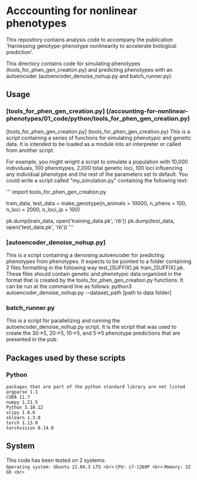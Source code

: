 # Acccounting for nonlinear phenotypes

This repository contains analysis code to accompany the publication 'Harnessing genotype-phenotype nonlinearity to accelerate biological prediction'.<br>

This directory contains code for simulating phenotypes (tools_for_phen_gen_creation.py) and predicting phenotypes with an autoencoder (autoencoder_denoise_nohup.py and batch_runner.py).

## Usage <br>
### [tools_for_phen_gen_creation.py] (/accounting-for-nonlinear-phenotypes/01_code/python/tools_for_phen_gen_creation.py)
[tools_for_phen_gen_creation.py] (tools_for_phen_gen_creation.py)
This is a script containing a series of functions for simulating phenotypic and genetic data. It is intended to be loaded as a module into an interpreter or called from another script.

For example, you might wright a script to simulate a population with 10,000 individuals, 100 phenotypes, 2,000 total genetic loci, 100 loci influencing any individual phenotype and the rest of the parameters set to default.
You could write a script called "my_simulation.py" containing the following text: <br>

'''
import tools_for_phen_gen_creation.py

train_data, test_data = make_genotype(n_animals = 10000, n_phens = 100, n_loci = 2000, n_loci_ip = 100)

pk.dump(train_data, open('training_data.pk', 'rb'))
pk.dump(test_data, open('test_data.pk', 'rb'))
'''

### [autoencoder_denoise_nohup.py]

This is a script containing a denoising autoencoder for predicting phenotypes from phenotypes. It expects to be pointed to a folder containing 2 files formatting in the following way test_[SUFFIX].pk train_[SUFFIX].pk. These files should contain genetic and phenotypic data organized in the format that is created by the tools_for_phen_gen_creation.py functions.
It can be run at the command line as follows:
python3 autoencoder_denoise_nohup.py --dataset_path [path to data folder]

### batch_runner.py
This is a script for parallelizing and running the autoencoder_denoise_nohup.py script. It is the script that was used to create the 30->5, 20->5, 10->5, and 5->5 phenotype predictions that are presented in the pub. <br>


## Packages used by these scripts
### Python
`packages that are part of the python standard library are not listed` <br>
`argparse 1.1` <br>
`CUDA 11.7` <br>
`numpy 1.21.5` <br>
`Python 3.10.12` <br>
`scipy 1.8.0` <br>
`sklearn 1.3.0` <br>
`torch 1.13.0` <br>
`torchvision 0.14.0` <br>

## System
This code has been tested on 2 systems: <br>
`Operating system: Ubuntu 22.04.3 LTS <br>`
`CPU: i7-1260P <br>`
`Memory: 32 Gb <br>`
